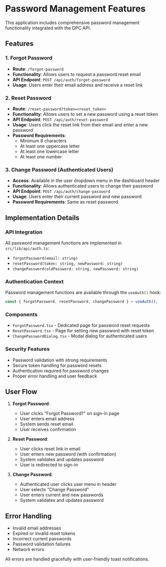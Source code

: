 # Password Management Features

This application includes comprehensive password management functionality integrated with the DPC API.

## Features

### 1. Forgot Password
- **Route**: `/forgot-password`
- **Functionality**: Allows users to request a password reset email
- **API Endpoint**: `POST /api/auth/forgot-password`
- **Usage**: Users enter their email address and receive a reset link

### 2. Reset Password
- **Route**: `/reset-password?token=<reset_token>`
- **Functionality**: Allows users to set a new password using a reset token
- **API Endpoint**: `POST /api/auth/reset-password`
- **Usage**: Users click the reset link from their email and enter a new password
- **Password Requirements**:
  - Minimum 8 characters
  - At least one uppercase letter
  - At least one lowercase letter
  - At least one number

### 3. Change Password (Authenticated Users)
- **Access**: Available in the user dropdown menu in the dashboard header
- **Functionality**: Allows authenticated users to change their password
- **API Endpoint**: `POST /api/auth/change-password`
- **Usage**: Users enter their current password and new password
- **Password Requirements**: Same as reset password

## Implementation Details

### API Integration
All password management functions are implemented in `src/lib/api/auth.ts`:
- `forgotPassword(email: string)`
- `resetPassword(token: string, newPassword: string)`
- `changePassword(oldPassword: string, newPassword: string)`

### Authentication Context
Password management functions are available through the `useAuth()` hook:
```typescript
const { forgotPassword, resetPassword, changePassword } = useAuth();
```

### Components
- `ForgotPassword.tsx` - Dedicated page for password reset requests
- `ResetPassword.tsx` - Page for setting new password with reset token
- `ChangePasswordDialog.tsx` - Modal dialog for authenticated users

### Security Features
- Password validation with strong requirements
- Secure token handling for password resets
- Authentication required for password changes
- Proper error handling and user feedback

## User Flow

1. **Forgot Password**:
   - User clicks "Forgot Password?" on sign-in page
   - User enters email address
   - System sends reset email
   - User receives confirmation

2. **Reset Password**:
   - User clicks reset link in email
   - User enters new password (with confirmation)
   - System validates and updates password
   - User is redirected to sign-in

3. **Change Password**:
   - Authenticated user clicks user menu in header
   - User selects "Change Password"
   - User enters current and new passwords
   - System validates and updates password

## Error Handling
- Invalid email addresses
- Expired or invalid reset tokens
- Incorrect current passwords
- Password validation failures
- Network errors

All errors are handled gracefully with user-friendly toast notifications. 